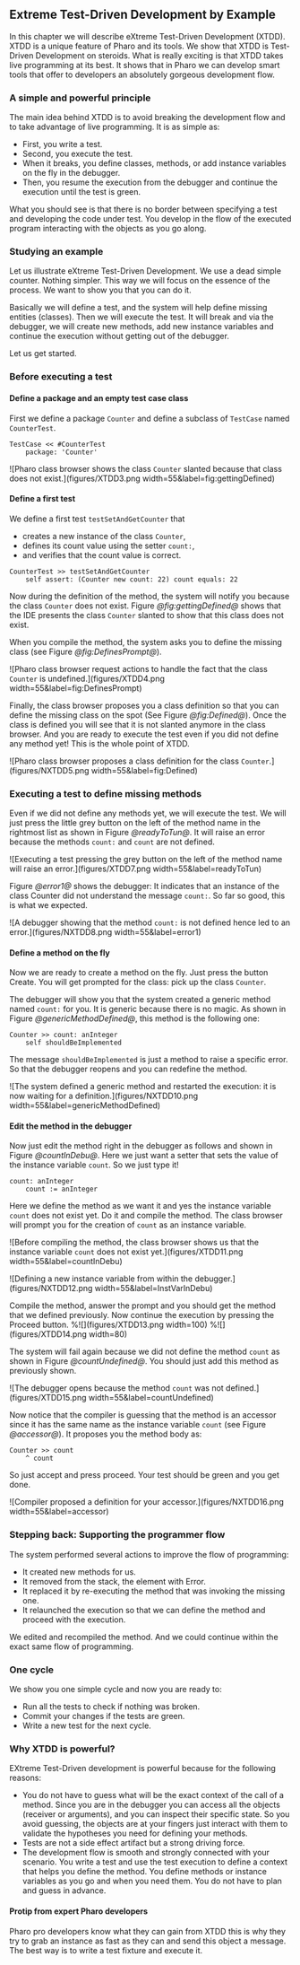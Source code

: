 ## Extreme Test-Driven Development  by Example


In this chapter we will describe eXtreme Test-Driven Development (XTDD). 
XTDD is a unique feature of Pharo and its tools.
We show that XTDD is Test-Driven Development on steroids.
What is really exciting is that XTDD takes live programming at its best.
It shows that in Pharo we can develop smart tools that offer to developers
an absolutely gorgeous development flow.


### A simple and powerful principle

The main idea behind XTDD is to avoid breaking the development flow and to take advantage of live programming. 
It is as simple as: 
- First, you write a test.
- Second, you execute the test.
- When it breaks, you define classes, methods, or add instance variables on the fly in the debugger.
- Then, you resume the execution from the debugger and continue the execution until the test is green.

What you should see is that there is no border between specifying a test and developing the code under test.
You develop in the flow of the executed program interacting with the objects as you go along.

### Studying an example

Let us illustrate eXtreme Test-Driven Development. 
We use a dead simple counter. Nothing simpler.
This way we will focus on the essence of the process.
We want to show you that you can do it.

Basically we will define a test, and the system will help define missing entities (classes).
Then we will execute the test. It will break and via the debugger, we will create new methods, add new instance variables
and continue the execution without getting out of the debugger. 

Let us get started.

### Before executing a test

#### Define a package and an empty test case class

First we define a package `Counter` and define a subclass of `TestCase` named `CounterTest`.

```
TestCase << #CounterTest
	package: 'Counter'
```

![Pharo class browser  shows the class `Counter` slanted because that class
does not exist.](figures/XTDD3.png width=55&label=fig:gettingDefined)


#### Define a first test

We define a first test `testSetAndGetCounter` that 
- creates a new instance of the class `Counter`,
- defines its count value using the setter `count:`,
- and verifies that the count value is correct. 

```
CounterTest >> testSetAndGetCounter
	self assert: (Counter new count: 22) count equals: 22
```

Now during the definition of the method, the system will notify you because the class `Counter` does not exist. 
Figure *@fig:gettingDefined@* shows that the IDE presents the class `Counter` slanted to show that this class
does not exist. 


When you compile the method, the system asks you to define the missing class (see Figure *@fig:DefinesPrompt@*).

![Pharo class browser  request actions to handle the fact that the class `Counter` is undefined.](figures/XTDD4.png width=55&label=fig:DefinesPrompt)

Finally, the class browser proposes you a class definition so that you can define the missing class on the spot (See Figure *@fig:Defined@*).
Once the class is defined you will see that it is not slanted anymore in the class browser. 
And you are ready to execute the test even if you did not define any method yet!
This is the whole point of XTDD.

![Pharo class browser proposes a class definition for the class `Counter`.](figures/NXTDD5.png width=55&label=fig:Defined)

### Executing a test to define missing methods
Even if we did not define any methods yet, we will execute the test. 
We will just press the little grey button on the left of the method name in the rightmost list as shown in Figure *@readyToTun@*. 
It will raise an error because the methods `count:` and `count` are not defined. 

![Executing a test pressing the grey button on the left of the method name will raise an error.](figures/XTDD7.png width=55&label=readyToTun)

Figure *@error1@* shows the debugger: It indicates that an instance of the class Counter did not understand the message `count:`.
So far so good, this is what we expected. 

![A debugger showing that the method `count:` is not defined hence led to an error.](figures/NXTDD8.png width=55&label=error1)

#### Define a method on the fly
Now we are ready to create a method on the fly.
Just press the button Create. You will get prompted for the class: pick up the class `Counter`.

The debugger will show you that the system created a generic method named `count:` for you. 
It is generic because there is no magic. As shown in Figure *@genericMethodDefined@*, this method is the following one:

```
Counter >> count: anInteger
	self shouldBeImplemented
```

The message `shouldBeImplemented` is just a method to raise a specific error. So that the debugger reopens and you can redefine the method. 

![The system defined a generic method and restarted the execution: it is now waiting for a definition.](figures/NXTDD10.png width=55&label=genericMethodDefined)



#### Edit the method in the debugger
Now just edit the method right in the debugger as follows and shown in Figure *@countInDebu@*.
Here we just want a setter that sets the value of the instance variable `count`.
So we just type it!

```
count: anInteger
	count := anInteger
```

Here we define the method as we want it and yes the instance variable `count` does not exist yet.
Do it and compile the method. The class browser will prompt you for the creation of `count` as an instance variable.

![Before compiling the method, the class browser shows us that the instance variable `count` does not exist yet.](figures/XTDD11.png width=55&label=countInDebu)


![Defining a new instance variable from within the debugger.](figures/NXTDD12.png width=55&label=InstVarInDebu)

Compile the method, answer the prompt and you should get the method that we defined previously.
Now continue the execution by pressing the Proceed button.
%![](figures/XTDD13.png width=100)
%![](figures/XTDD14.png width=80)

The system will fail again because we did not define the method `count` as shown in Figure *@countUndefined@*.
You should just add this method as previously shown. 


![The debugger opens because the method `count` was not defined.](figures/XTDD15.png  width=55&label=countUndefined)

Now notice that the compiler is guessing that the method is an accessor since it has the same name as the instance variable `count` (see Figure *@accessor@*). It proposes you the method body as:

```
Counter >> count 
	^ count
```
So just accept and press proceed. Your test should be green and you get done.

![Compiler proposed a definition for your accessor.](figures/NXTDD16.png width=55&label=accessor)





### Stepping back: Supporting the programmer flow

The system performed several actions to improve the flow of programming: 
- It created new methods for us.
- It removed from the stack, the element with Error.
- It replaced it by re-executing the method that was invoking the missing one.
- It relaunched the execution so that we can define the method and proceed with the execution.

We edited and recompiled the method.  And we could continue within the exact same flow of programming. 

### One cycle

We show you one simple cycle and now you are ready to:
- Run all the tests to check if nothing was broken.
- Commit your changes if the tests are green.
- Write a new test for the next cycle.

### Why XTDD is powerful?

EXtreme Test-Driven development is powerful because for the following reasons: 

- You do not have to guess what will be the exact context of the call of a method. Since you are in the debugger you can access all the objects (receiver or arguments), and you can inspect their specific state. So you avoid guessing, the objects are at your fingers just interact with them to validate the hypotheses you need for defining your methods.
- Tests are not a side effect artifact but a strong driving force.
- The development flow is smooth and strongly connected with your scenario. You write a test and use the test execution to define a context
that helps you define the method. You define methods or instance variables as you go and when you need them. 
You do not have to plan and guess in advance. 

#### Protip from expert Pharo developers
Pharo pro developers know what they can gain from XTDD this is why they try to grab an instance as fast as they can and send this object 
a message. The best way is to write a test fixture and execute it. 
